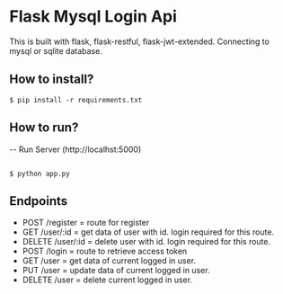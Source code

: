 # Flask Mysql Login Api

This is built with flask, flask-restful, flask-jwt-extended.
Connecting to mysql or sqlite database.

## How to install?
```shell
$ pip install -r requirements.txt
```

## How to run?
-- Run Server (http://localhst:5000)
```

$ python app.py

```

## Endpoints
* POST    /register    = route for register
* GET     /user/:id    = get data of user with id. login required for this route.
* DELETE  /user/:id    = delete user with id. login required for this route.
* POST    /login       = route to retrieve access token
* GET     /user        = get data of current logged in user.
* PUT     /user        = update data of current logged in user.
* DELETE  /user        = delete current logged in user.
